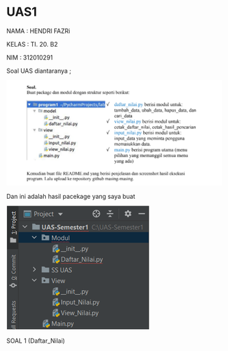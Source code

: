 # UAS1

NAMA : HENDRI FAZRi

KELAS : TI. 20. B2

NIM : 312010291

Soal UAS diantaranya ;

![screen 1](/gambar/screen1.png)

Dan ini adalah hasil pacekage yang saya buat

![screen 2](/gambar/screen2.png)

SOAL 1 (Daftar_Nilai)

